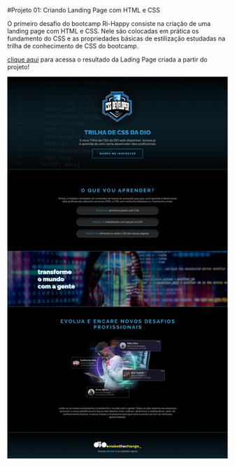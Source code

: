 #Projeto 01: Criando Landing Page com HTML e CSS

O primeiro desafio do bootcamp Ri-Happy consiste na criação de uma landing page com HTML e CSS. Nele são colocadas em prática os fundamento do CSS e as propriedades básicas de estilização estudadas na trilha de conhecimento de CSS do bootcamp.

[clique aqui](https://tiagosoussa7.github.io/bootcamp.RiHappy-landingPage/) para acessa o resultado da Lading Page criada a partir do projeto!

![image](/assets/images/readme.png)
